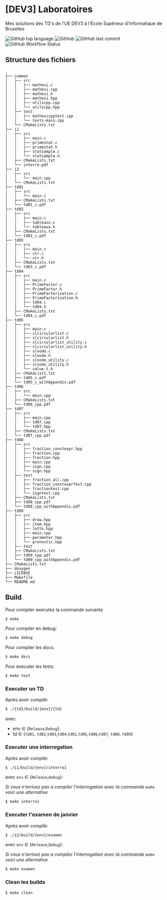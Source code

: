 # [DEV3] Laboratoires

Mes solutions des TD's de l'UE DEV3 à l'École Supérieur d'Informatique de Bruxelles

![GitHub top language](https://img.shields.io/github/languages/top/asassoye/ESI-DEV3-Labos?style=for-the-badge)
![GitHub](https://img.shields.io/github/license/asassoye/ESI-DEV3-Labos?style=for-the-badge)
![GitHub last commit](https://img.shields.io/github/last-commit/asassoye/ESI-DEV3-Labos?style=for-the-badge)
![GitHub Workflow Status](https://img.shields.io/github/workflow/status/asassoye/ESI-DEV3-Labos/Build/master?style=for-the-badge)

## Structure des fichiers

```
.
├── common
│   ├── src
│   │   ├── mathesi.c
│   │   ├── mathesi.cpp
│   │   ├── mathesi.h
│   │   ├── mathesi.hpp
│   │   ├── utilscpp.cpp
│   │   └── utilscpp.hpp
│   ├── test
│   │   ├── mathesicpptest.cpp
│   │   └── tests-main.cpp
│   └── CMakeLists.txt
├── i1
│   ├── src
│   │   ├── main.c
│   │   ├── primestat.c
│   │   ├── primestat.h
│   │   ├── statsample.c
│   │   └── statsample.h
│   ├── CMakeLists.txt
│   └── interro.pdf
├── i2
│   ├── src
│   │   └── main.cpp
│   └── CMakeLists.txt
├── td01
│   ├── src
│   │   └── main.c
│   ├── CMakeLists.txt
│   └── td01_c.pdf
├── td02
│   ├── src
│   │   ├── main.c
│   │   ├── tableaux.c
│   │   └── tableaux.h
│   ├── CMakeLists.txt
│   └── td02_c.pdf
├── td03
│   ├── src
│   │   ├── main.c
│   │   ├── str.c
│   │   └── str.h
│   ├── CMakeLists.txt
│   └── td03_c.pdf
├── td04
│   ├── src
│   │   ├── main.c
│   │   ├── PrimeFactor.c
│   │   ├── PrimeFactor.h
│   │   ├── PrimeFactorization.c
│   │   ├── PrimeFactorization.h
│   │   ├── td04.c
│   │   └── td04.h
│   ├── CMakeLists.txt
│   └── td04_c.pdf
├── td05
│   ├── src
│   │   ├── main.c
│   │   ├── slcircularlist.c
│   │   ├── slcircularlist.h
│   │   ├── slcircularlist_utility.c
│   │   ├── slcircularlist_utility.h
│   │   ├── slnode.c
│   │   ├── slnode.h
│   │   ├── slnode_utility.c
│   │   ├── slnode_utility.h
│   │   └── value_t.h
│   ├── CMakeLists.txt
│   ├── td05_c.pdf
│   └── td05_c_withAppendix.pdf
├── td06
│   ├── src
│   │   └── main.cpp
│   ├── CMakeLists.txt
│   └── td06_cpp.pdf
├── td07
│   ├── src
│   │   ├── main.cpp
│   │   ├── td07.cpp
│   │   └── td07.hpp
│   ├── CMakeLists.txt
│   └── td07_cpp.pdf
├── td08
│   ├── src
│   │   ├── fraction_constexpr.hpp
│   │   ├── fraction.cpp
│   │   ├── fraction.hpp
│   │   ├── main.cpp
│   │   ├── sign.cpp
│   │   └── sign.hpp
│   ├── test
│   │   ├── fraction_all.cpp
│   │   ├── fraction_constexprTest.cpp
│   │   ├── fractiontest.cpp
│   │   └── signtest.cpp
│   ├── CMakeLists.txt
│   ├── td08_cpp.pdf
│   └── td08_cpp_withAppendix.pdf
├── td09
│   ├── src
│   │   ├── draw.hpp
│   │   ├── item.hpp
│   │   ├── lotto.hpp
│   │   ├── main.cpp
│   │   ├── parameter.hpp
│   │   └── pronostic.hpp
│   ├── test
│   ├── CMakeLists.txt
│   ├── td09_cpp.pdf
│   └── td09_cpp_withAppendix.pdf
├── CMakeLists.txt
├── doxygen
├── LICENSE
├── Makefile
└── README.md
```

## Build

Pour compiler executez la commande suivante

```bash
$ make
```

Pour compiler en debug:

```bash
$ make debug
```

Pour compiler les docs:

```bash
$ make docs
```

Pour executer les tests:

```bash
$ make test
```

### Executer un TD

Après avoir compilé:

```bash
$ ./{td}/build/{env}/{td}
```

avec:

- env ∈ {`Release`,`Debug`}:
- td ∈ {`td01`, `td02`,`td03`,`td04`,`td01`,`td05`,`td06`,`td07`, `td08`, `td09`}

### Executer une interrogation

Après avoir compilé:

```bash
$ ./i1/build/{env}/interro1
```

avec `env` ∈ {`Release`,`Debug`}:

*Si vous n'arrivez pas a compiler l'interrogation avec la commande `make` voici une alternative*

```bash
$ make interro1
```

### Executer l'examen de janvier

Après avoir compilé:

```bash
$ ./i2/build/{env}/examen
```

avec `env` ∈ {`Release`,`Debug`}:

*Si vous n'arrivez pas a compiler l'interrogation avec la commande `make` voici une alternative*

```bash
$ make examen
```

### Clean les builds

```bash
$ make clean
```

